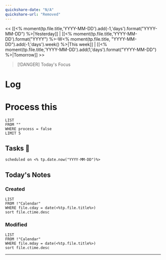 ```yaml
---
quickshare-date: "N/A"
quickshare-url: "Removed"
---
```

<< [[<% moment(tp.file.title,'YYYY-MM-DD').add(-1,'days').format("YYYY-MM-DD") %>|Yesterday]] | [[<% moment(tp.file.title,'YYYY-MM-DD').format("YYYY") %>-W<% moment(tp.file.title, "YYYY-MM-DD").add(-1,'days').week() %>|This week]] | [[<% moment(tp.file.title,'YYYY-MM-DD').add(1,'days').format("YYYY-MM-DD") %>|Tomorrow]] >> 
> [!DANGER] Today's Focus

# Log

# Process this
```dataview
LIST 
FROM ""
WHERE process = false
LIMIT 5
```
## Tasks 📌
```tasks 
scheduled on <% tp.date.now("YYYY-MM-DD")%>
```
## Today's Notes
### Created
```dataview
LIST
FROM !"Calendar"
WHERE file.cday = date(<%tp.file.title%>)
sort file.ctime.desc
```
### Modified
```dataview
LIST
FROM !"Calendar"
WHERE file.mday = date(<%tp.file.title%>)
sort file.ctime.desc
```
___